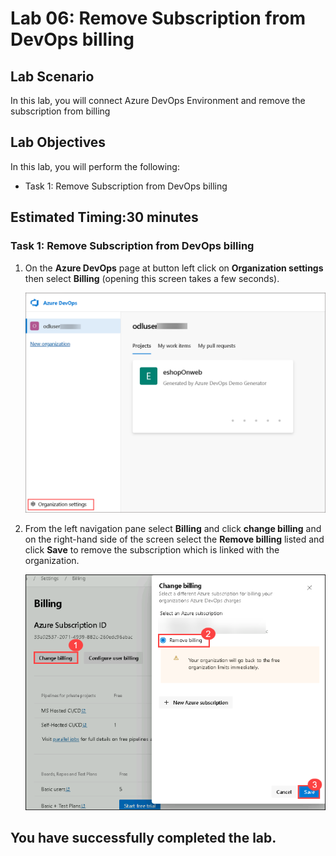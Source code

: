 # Lab 06: Remove Subscription from DevOps billing

## Lab Scenario

In this lab, you will connect Azure DevOps Environment and remove the subscription from billing

## Lab Objectives

In this lab, you will perform the following:

- Task 1: Remove Subscription from DevOps billing

## Estimated Timing:30 minutes

### Task 1: Remove Subscription from DevOps billing

1. On the **Azure DevOps** page at button left click on **Organization settings** then select **Billing** (opening this screen takes a few seconds).

   ![](media/lab1-image7.png)

1. From the left navigation pane select **Billing** and click **change billing** and on the right-hand side of the screen select the **Remove billing** listed and click **Save** to remove the subscription which is linked with the organization.

   ![](media/lab1-mod6.png)

## You have successfully completed the lab.
